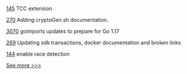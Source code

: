 
[145](https://github.com/hyperledger-labs/fabric-token-sdk/pull/145) TCC extension

[270](https://github.com/hyperledger-labs/orion-server/pull/270) Adding cryptoGen.sh documentation.

[3070](https://github.com/hyperledger/fabric/pull/3070) goimports updates to prepare for Go 1.17

[269](https://github.com/hyperledger-labs/orion-server/pull/269) Updating sdk transactions, docker documentation and broken links

[144](https://github.com/hyperledger-labs/fabric-token-sdk/pull/144) enable race detection


[See more >>>](https://start-here.hyperledger.org/pull-requests)
